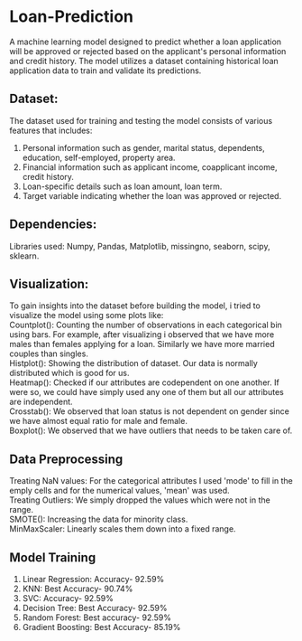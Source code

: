# Loan-Prediction
A machine learning model designed to predict whether a loan application will be approved or rejected based on the applicant's personal information and credit history. The model utilizes a dataset containing historical loan application data to train and validate its predictions. 
## Dataset: 
The dataset used for training and testing the model consists of various features that includes:
1. Personal information such as gender, marital status, dependents, education, self-employed, property area.
2. Financial information such as applicant income, coapplicant income, credit history.
3. Loan-specific details such as loan amount, loan term.
4. Target variable indicating whether the loan was approved or rejected.
## Dependencies: 
Libraries used: Numpy, Pandas, Matplotlib, missingno, seaborn, scipy, sklearn.
## Visualization:
To gain insights into the dataset before building the model, i tried to visualize the model using some plots like:</br>
Countplot(): Counting the number of observations in each categorical bin using bars. For example, after visualizing i observed that we have more males than females applying for a loan. Similarly we have more married couples than singles. </br>
Histplot(): Showing the distribution of dataset. Our data is normally distributed which is good for us. </br>
Heatmap(): Checked if our attributes are codependent on one another. If were so, we could have simply used any one of them but all our attributes are independent.</br>
Crosstab(): We observed that loan status is not dependent on gender since we have almost equal ratio for male and female.</br>
Boxplot(): We observed that we have outliers that needs to be taken care of.</br>
## Data Preprocessing
Treating NaN values: For the categorical attributes I used 'mode' to fill in the emply cells and for the numerical values, 'mean' was used.</br>
Treating Outliers: We simply dropped the values which were not in the range. </br>
SMOTE(): Increasing the data for minority class.</br>
MinMaxScaler: Linearly scales them down into a fixed range. </br>
## Model Training
1. Linear Regression: Accuracy- 92.59%
2. KNN: Best Accuracy- 90.74%
3. SVC: Accuracy- 92.59%
4. Decision Tree: Best Accuracy- 92.59%
5. Random Forest: Best accuracy- 92.59%
6. Gradient Boosting: Best Accuracy- 85.19%
